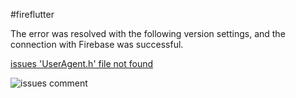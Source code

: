 #fireflutter

The error was resolved with the following version settings, and the connection with Firebase was successful.

[issues 'UserAgent.h' file not found](https://github.com/flutter/flutter/issues/35670)

![issues comment](https://raw.githubusercontents.com/itachi-P/firestore-flutter-connect/images/ss_200306_001.png)
